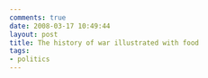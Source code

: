 ```yaml
---
comments: true
date: 2008-03-17 10:49:44
layout: post
title: The history of war illustrated with food
tags:
- politics
---
```



